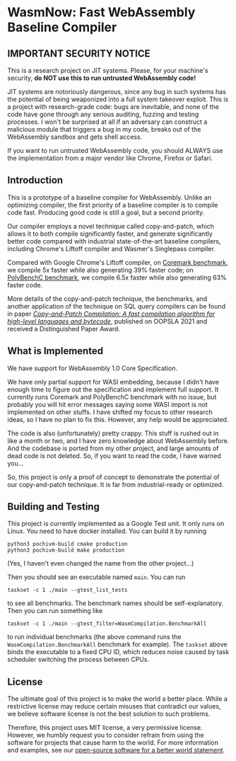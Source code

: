 # WasmNow: Fast WebAssembly Baseline Compiler

## IMPORTANT SECURITY NOTICE

This is a research project on JIT systems. Please, for your machine's security, **do NOT use this to run untrusted WebAssembly code!**

JIT systems are notoriously dangerous, since any bug in such systems has the potential of being weaponized into a full system takeover exploit. 
This is a project with research-grade code: bugs are inevitable, and none of the code have gone through any serious auditing, fuzzing and testing processes. I won't be surprised at all if an adversary can construct a malicious module that triggers a bug in my code, breaks out of the WebAssembly sandbox and gets shell access. 

If you want to run untrusted WebAssembly code, you should ALWAYS use the implementation from a major vendor like Chrome, Firefox or Safari. 

## Introduction

This is a prototype of a baseline compiler for WebAssembly. Unlike an optimizing compiler, the first priority of a baseline compiler is to compile code fast. Producing good code is still a goal, but a second priority. 

Our compiler employs a novel technique called copy-and-patch, which allows it to both compile significantly faster, and generate significantly better code compared with industrial state-of-the-art baseline compilers, including Chrome's Liftoff compiler and Wasmer's Singlepass compiler. 

Compared with Google Chrome's Liftoff compiler, on [Coremark benchmark](https://github.com/eembc/coremark), we compile 5x faster while also generating 39% faster code; on [PolyBenchC benchmark](https://github.com/MatthiasJReisinger/PolyBenchC-4.2.1/), we compile 6.5x faster while also generating 63% faster code.

More details of the copy-and-patch technique, the benchmarks, and another application of the technique on SQL query compilers can be found in paper [*Copy-and-Patch Compilation: A fast compilation algorithm for high-level languages and bytecode*](http://fredrikbk.com/publications/copy-and-patch.pdf), published on OOPSLA 2021 and received a Distinguished Paper Award.

## What is Implemented

We have support for WebAssembly 1.0 Core Specification. 

We have only partial support for WASI embedding, because I didn't have enough time to figure out the specification and implement full support. It currently runs Coremark and PolyBenchC benchmark with no issue, but probably you will hit error messages saying some WASI import is not implemented on other stuffs. I have shifted my focus to other research ideas, so I have no plan to fix this. However, any help would be appreciated.

The code is also (unfortunately) pretty crappy. This stuff is rushed out in like a month or two, and I have zero knowledge about WebAssembly before. And the codebase is ported from my other project, and large amounts of dead code is not deleted. So, if you want to read the code, I have warned you...

So, this project is only a proof of concept to demonstrate the potential of our copy-and-patch technique. It is far from industrial-ready or optimized.

## Building and Testing

This project is currently implemented as a Google Test unit. It only runs on Linux. You need to have docker installed. You can build it by running

```
python3 pochivm-build cmake production
python3 pochivm-build make production
```

(Yes, I haven't even changed the name from the other project...) 

Then you should see an executable named `main`. You can run 

```
taskset -c 1 ./main --gtest_list_tests
```
to see all benchmarks. The benchmark names should be self-explanatory.
Then you can run something like
```
taskset -c 1 ./main --gtest_filter=WasmCompilation.BenchmarkAll
```
to run individual benchmarks (the above command runs the `WasmCompilation.BenchmarkAll` benchmark for example). 
The `taskset` above binds the executable to a fixed CPU ID, which reduces noise caused by task scheduler switching the process between CPUs.

## License

The ultimate goal of this project is to make the world a better place. While a restrictive license may reduce certain misuses that contradict our values, we believe software license is not the best solution to such problems. 

Therefore, this project uses MIT license, a very permissive license. However, we humbly request you to consider refrain from using the software for projects that cause harm to the world. For more information and examples, see our [open-source software for a better world statement](oss-for-a-better-world.md).


